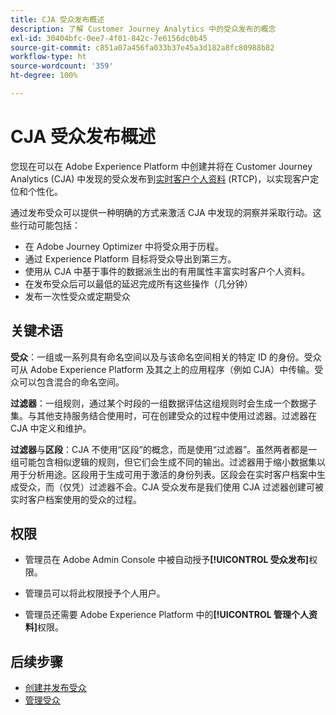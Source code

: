 ```yaml
---
title: CJA 受众发布概述
description: 了解 Customer Journey Analytics 中的受众发布的概念
exl-id: 30404bfc-0ee7-4f01-842c-7e6156dc0b45
source-git-commit: c851a07a456fa033b37e45a3d182a8fc80988b82
workflow-type: ht
source-wordcount: '359'
ht-degree: 100%

---
```


# CJA 受众发布概述

您现在可以在 Adobe Experience Platform 中创建并将在 Customer Journey Analytics (CJA) 中发现的受众发布到[实时客户个人资料](https://experienceleague.adobe.com/docs/experience-platform/profile/home.html?lang=zh-Hans) (RTCP)，以实现客户定位和个性化。

通过发布受众可以提供一种明确的方式来激活 CJA 中发现的洞察并采取行动。这些行动可能包括：

* 在 Adobe Journey Optimizer 中将受众用于历程。
* 通过 Experience Platform 目标将受众导出到第三方。
* 使用从 CJA 中基于事件的数据派生出的有用属性丰富实时客户个人资料。
* 在发布受众后可以最低的延迟完成所有这些操作（几分钟）
* 发布一次性受众或定期受众

## 关键术语

**受众**：一组或一系列具有命名空间以及与该命名空间相关的特定 ID 的身份。受众可从 Adobe Experience Platform 及其之上的应用程序（例如 CJA）中传输。受众可以包含混合的命名空间。

**过滤器**：一组规则，通过某个时段的一组数据评估这组规则时会生成一个数据子集。与其他支持服务结合使用时，可在创建受众的过程中使用过滤器。过滤器在 CJA 中定义和维护。

**过滤器**&#x200B;与&#x200B;**区段**：CJA 不使用“区段”的概念，而是使用“过滤器”。虽然两者都是一组可能包含相似逻辑的规则，但它们会生成不同的输出。过滤器用于缩小数据集以用于分析用途。区段用于生成可用于激活的身份列表。区段会在实时客户档案中生成受众，而（仅凭）过滤器不会。CJA 受众发布是我们使用 CJA 过滤器创建可被实时客户档案使用的受众的过程。

## 权限

* 管理员在 Adobe Admin Console 中被自动授予&#x200B;**[!UICONTROL 受众发布]**&#x200B;权限。

* 管理员可以将此权限授予个人用户。

* 管理员还需要 Adobe Experience Platform 中的&#x200B;**[!UICONTROL 管理个人资料]**&#x200B;权限。

## 后续步骤

* [创建并发布受众](/help/components/audiences/publish.md)
* [管理受众](/help/components/audiences/manage.md)

